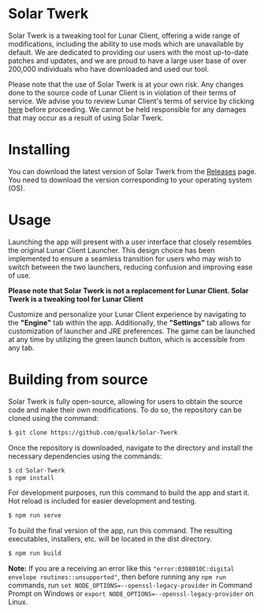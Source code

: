 # Solar Twerk

Solar Twerk is a tweaking tool for Lunar Client, offering a wide range of modifications, including the ability to use mods which are unavailable by default. We are dedicated to providing our users with the most up-to-date patches and updates, and we are proud to have a large user base of over 200,000 individuals who have downloaded and used our tool.

Please note that the use of Solar Twerk is at your own risk. Any changes done to the source code of Lunar Client is in violation of their terms of service. We advise you to review Lunar Client's terms of service by clicking [here](https://www.lunarclient.com/terms) before proceeding. We cannot be held responsible for any damages that may occur as a result of using Solar Twerk.

# Installing

You can download the latest version of Solar Twerk from the [Releases](https://github.com/qualk/Solar-Twerk/releases) page. You need to download the version corresponding to your operating system (OS).

# Usage

Launching the app will present with a user interface that closely resembles the original Lunar Client Launcher. This design choice has been implemented to ensure a seamless transition for users who may wish to switch between the two launchers, reducing confusion and improving ease of use.

**Please note that Solar Twerk is not a replacement for Lunar Client. Solar Twerk is a tweaking tool for Lunar Client**

Customize and personalize your Lunar Client experience by navigating to the **"Engine"** tab within the app. Additionally, the **"Settings"** tab allows for customization of launcher and JRE preferences. The game can be launched at any time by utilizing the green launch button, which is accessible from any tab.

# Building from source

Solar Twerk is fully open-source, allowing for users to obtain the source code and make their own modifications. To do so, the repository can be cloned using the command:

```bash
$ git clone https://github.com/qualk/Solar-Twerk
```

Once the repository is downloaded, navigate to the directory and install the necessary dependencies using the commands:

```bash
$ cd Solar-Twerk
$ npm install
```

For development purposes, run this command to build the app and start it. Hot reload is included for easier development and testing.

```bash
$ npm run serve
```

To build the final version of the app, run this command. The resulting executables, installers, etc. will be located in the dist directory.

```bash
$ npm run build
```

**Note:** If you are a receiving an error like this `"error:0308010C:digital envelope routines::unsupported"`, then before running any `npm run` commands, run `set NODE_OPTIONS=--openssl-legacy-provider` in Command Prompt on Windows or `export NODE_OPTIONS=--openssl-legacy-provider` on Linux.
